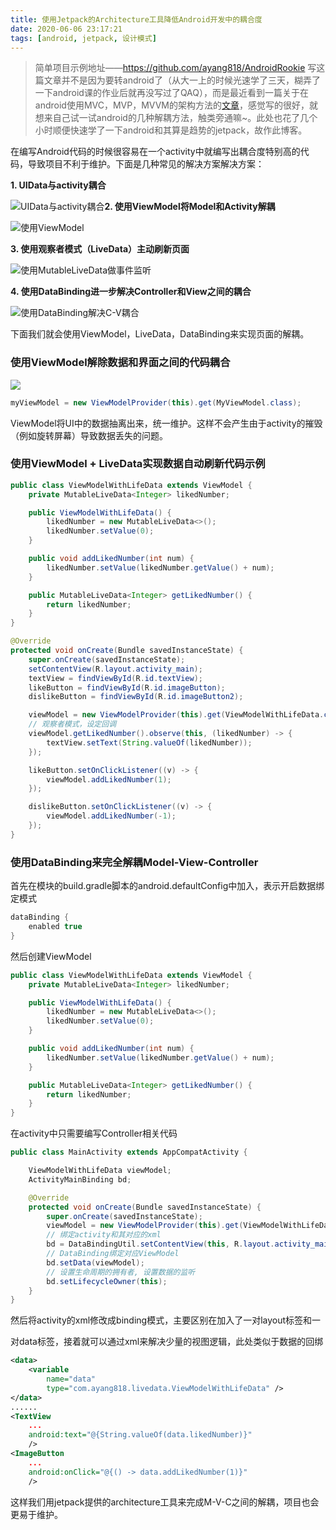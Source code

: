 ```yaml
---
title: 使用Jetpack的Architecture工具降低Android开发中的耦合度
date: 2020-06-06 23:17:21
tags: [android, jetpack, 设计模式]
---
```


> 简单项目示例地址——https://github.com/ayang818/AndroidRookie
> 写这篇文章并不是因为要转android了（从大一上的时候光速学了三天，糊弄了一下android课的作业后就再没写过了QAQ），而是最近看到一篇关于在android使用MVC，MVP，MVVM的架构方法的[文章](https://www.tianmaying.com/tutorial/AndroidMVC)，感觉写的很好，就想来自己试一试android的几种解耦方法，触类旁通嘛~。此处也花了几个小时顺便快速学了一下android和其算是趋势的jetpack，故作此博客。

在编写Android代码的时候很容易在一个activity中就编写出耦合度特别高的代码，导致项目不利于维护。下面是几种常见的解决方案解决方案：
<!-- more -->
**1. UIData与activity耦合**

![UIData与activity耦合](https://pic-serve.oss-cn-beijing.aliyuncs.com/blog/image-20200606144343523.png)**2. 使用ViewModel将Model和Activity解耦**

![使用ViewModel](https://pic-serve.oss-cn-beijing.aliyuncs.com/blog/image-20200606144455182.png)

**3. 使用观察者模式（LiveData）主动刷新页面**

![使用MutableLiveData做事件监听](https://pic-serve.oss-cn-beijing.aliyuncs.com/blog/image-20200606144641412.png)

**4. 使用DataBinding进一步解决Controller和View之间的耦合**

![使用DataBinding解决C-V耦合](https://pic-serve.oss-cn-beijing.aliyuncs.com/blog/image-20200606144739564.png)

下面我们就会使用ViewModel，LiveData，DataBinding来实现页面的解耦。

### 使用ViewModel解除数据和界面之间的代码耦合

![](https://pic-serve.oss-cn-beijing.aliyuncs.com/blog/image-20200606140909659.png)

```java
myViewModel = new ViewModelProvider(this).get(MyViewModel.class);
```

ViewModel将UI中的数据抽离出来，统一维护。这样不会产生由于activity的摧毁（例如旋转屏幕）导致数据丢失的问题。

### 使用ViewModel + LiveData实现数据自动刷新代码示例

```java
public class ViewModelWithLifeData extends ViewModel {
    private MutableLiveData<Integer> likedNumber;

    public ViewModelWithLifeData() {
        likedNumber = new MutableLiveData<>();
        likedNumber.setValue(0);
    }

    public void addLikedNumber(int num) {
        likedNumber.setValue(likedNumber.getValue() + num);
    }

    public MutableLiveData<Integer> getLikedNumber() {
        return likedNumber;
    }
}
```

```java
@Override
protected void onCreate(Bundle savedInstanceState) {
    super.onCreate(savedInstanceState);
    setContentView(R.layout.activity_main);
    textView = findViewById(R.id.textView);
    likeButton = findViewById(R.id.imageButton);
    dislikeButton = findViewById(R.id.imageButton2);

    viewModel = new ViewModelProvider(this).get(ViewModelWithLifeData.class);
    // 观察者模式，设定回调
    viewModel.getLikedNumber().observe(this, (likedNumber) -> {
        textView.setText(String.valueOf(likedNumber));
    });

    likeButton.setOnClickListener((v) -> {
        viewModel.addLikedNumber(1);
    });

    dislikeButton.setOnClickListener((v) -> {
        viewModel.addLikedNumber(-1);
    });
}
```

### 使用DataBinding来完全解耦Model-View-Controller

首先在模块的build.gradle脚本的android.defaultConfig中加入，表示开启数据绑定模式

```groovy
dataBinding {
	enabled true
}
```

然后创建ViewModel

```java
public class ViewModelWithLifeData extends ViewModel {
    private MutableLiveData<Integer> likedNumber;

    public ViewModelWithLifeData() {
        likedNumber = new MutableLiveData<>();
        likedNumber.setValue(0);
    }

    public void addLikedNumber(int num) {
        likedNumber.setValue(likedNumber.getValue() + num);
    }

    public MutableLiveData<Integer> getLikedNumber() {
        return likedNumber;
    }
}
```

在activity中只需要编写Controller相关代码

```java
public class MainActivity extends AppCompatActivity {

    ViewModelWithLifeData viewModel;
    ActivityMainBinding bd;

    @Override
    protected void onCreate(Bundle savedInstanceState) {
        super.onCreate(savedInstanceState);
        viewModel = new ViewModelProvider(this).get(ViewModelWithLifeData.class);
        // 绑定activity和其对应的xml
        bd = DataBindingUtil.setContentView(this, R.layout.activity_main);
        // DataBinding绑定对应ViewModel
        bd.setData(viewModel);
        // 设置生命周期的拥有者, 设置数据的监听
        bd.setLifecycleOwner(this);
    }
}
```

然后将activity的xml修改成binding模式，主要区别在加入了一对layout标签和一

对data标签，接着就可以通过xml来解决少量的视图逻辑，此处类似于数据的回绑

```xml
<data>
    <variable
        name="data"
        type="com.ayang818.livedata.ViewModelWithLifeData" />
</data>
......
<TextView
	...
	android:text="@{String.valueOf(data.likedNumber)}"
	/>
<ImageButton
	...
	android:onClick="@{() -> data.addLikedNumber(1)}"
	/>

```

这样我们用jetpack提供的architecture工具来完成M-V-C之间的解耦，项目也会更易于维护。